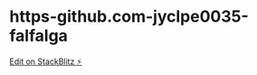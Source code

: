 # https-github.com-jyclpe0035-falfalga

[Edit on StackBlitz ⚡️](https://stackblitz.com/edit/js-8pwwea)